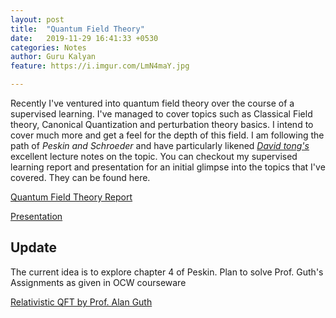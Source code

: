 ```yaml
---
layout: post
title:  "Quantum Field Theory"
date:   2019-11-29 16:41:33 +0530
categories: Notes
author: Guru Kalyan
feature: https://i.imgur.com/LmN4maY.jpg

---
```


Recently I've ventured into quantum field theory over the course of a supervised learning.
I've managed to cover topics such as Classical Field theory, Canonical Quantization and
perturbation theory basics. I intend to cover much more and get a feel for the depth of this
field. I am following the path of *Peskin and Schroeder* and have particularly likened
*[David tong's](http://www.damtp.cam.ac.uk/user/tong/qft.html)* excellent lecture notes on the topic.
You can checkout my supervised learning report and presentation for an initial glimpse into the topics that I've covered. They can be found here.

[Quantum Field Theory Report](https://drive.google.com/file/d/1LJCvweMcU_W7z4prZagbXjewVtFw4Dxv/view?usp=sharing)

[Presentation](https://drive.google.com/file/d/1R6rOUjEogS1esQejRVvcbtJsLdyFKK0H/view?usp=sharing)

## Update
The current idea is to explore chapter 4 of Peskin. Plan to solve Prof. Guth's Assignments as given in OCW courseware

[Relativistic QFT by Prof. Alan Guth](https://ocw.mit.edu/courses/physics/8-323-relativistic-quantum-field-theory-i-spring-2008/assignments/)
